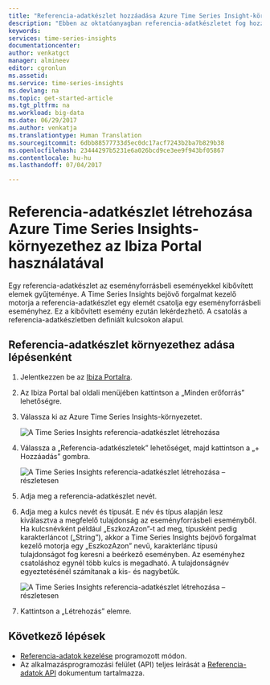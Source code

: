 ```yaml
---
title: "Referencia-adatkészlet hozzáadása Azure Time Series Insight-környezethez | Microsoft Docs"
description: "Ebben az oktatóanyagban referencia-adatkészletet fog hozzáadni az Azure Time Series Insights-környezetéhez"
keywords: 
services: time-series-insights
documentationcenter: 
author: venkatgct
manager: almineev
editor: cgronlun
ms.assetid: 
ms.service: time-series-insights
ms.devlang: na
ms.topic: get-started-article
ms.tgt_pltfrm: na
ms.workload: big-data
ms.date: 06/29/2017
ms.author: venkatja
ms.translationtype: Human Translation
ms.sourcegitcommit: 6dbb88577733d5ec0dc17acf7243b2ba7b829b38
ms.openlocfilehash: 23444297b5231e6a026bcd9ce3ee9f943bf05867
ms.contentlocale: hu-hu
ms.lasthandoff: 07/04/2017

---
```


# <a name="create-a-reference-data-set-for-your-time-series-insights-environment-using-the-ibiza-portal"></a>Referencia-adatkészlet létrehozása Azure Time Series Insights-környezethez az Ibiza Portal használatával

Egy referencia-adatkészlet az eseményforrásbeli eseményekkel kibővített elemek gyűjteménye. A Time Series Insights bejövő forgalmat kezelő motorja a referencia-adatkészlet egy elemét csatolja egy eseményforrásbeli eseményhez. Ez a kibővített esemény ezután lekérdezhető. A csatolás a referencia-adatkészletben definiált kulcsokon alapul.

## <a name="steps-to-add-a-reference-data-set-to-your-environment"></a>Referencia-adatkészlet környezethez adása lépésenként

1. Jelentkezzen be az [Ibiza Portalra](https://portal.azure.com).
2. Az Ibiza Portal bal oldali menüjében kattintson a „Minden erőforrás” lehetőségre.
3. Válassza ki az Azure Time Series Insights-környezetet.

    ![A Time Series Insights referencia-adatkészlet létrehozása](media/add-reference-data-set/getstarted-create-reference-data-set-1.png)

4. Válassza a „Referencia-adatkészletek” lehetőséget, majd kattintson a „+ Hozzáadás” gombra.

    ![A Time Series Insights referencia-adatkészlet létrehozása – részletesen](media/add-reference-data-set/getstarted-create-reference-data-set-2.png)

5. Adja meg a referencia-adatkészlet nevét.
6. Adja meg a kulcs nevét és típusát. E név és típus alapján lesz kiválasztva a megfelelő tulajdonság az eseményforrásbeli eseményből. Ha kulcsnévként például „EszkozAzon”-t ad meg, típusként pedig karakterláncot („String”), akkor a Time Series Insights bejövő forgalmat kezelő motorja egy „EszkozAzon” nevű, karakterlánc típusú tulajdonságot fog keresni a beérkező eseményben. Az eseményhez csatoláshoz egynél több kulcs is megadható. A tulajdonságnév egyeztetésénél számítanak a kis- és nagybetűk.

     ![A Time Series Insights referencia-adatkészlet létrehozása – részletesen](media/add-reference-data-set/getstarted-create-reference-data-set-3.png)

7. Kattintson a „Létrehozás” elemre.

## <a name="next-steps"></a>Következő lépések

* [Referencia-adatok kezelése](time-series-insights-manage-reference-data-csharp.md) programozott módon.
* Az alkalmazásprogramozási felület (API) teljes leírását a [Referencia-adatok API](/rest/api/time-series-insights/time-series-insights-reference-reference-data-api) dokumentum tartalmazza.
